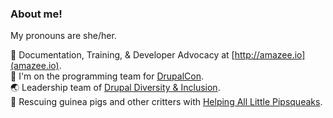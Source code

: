 ### About me!

My pronouns are she/her.    

:pencil:  Documentation, Training, & Developer Advocacy at [http://amazee.io](amazee.io).   
:calendar: I'm on the programming team for [DrupalCon](https://events.drupal.org/).    
:earth_asia: Leadership team of [Drupal Diversity & Inclusion](http://drupaldiversity.com/).    
:rabbit: Rescuing guinea pigs and other critters with [Helping All Little Pipsqueaks](http://halfrescue.com).



